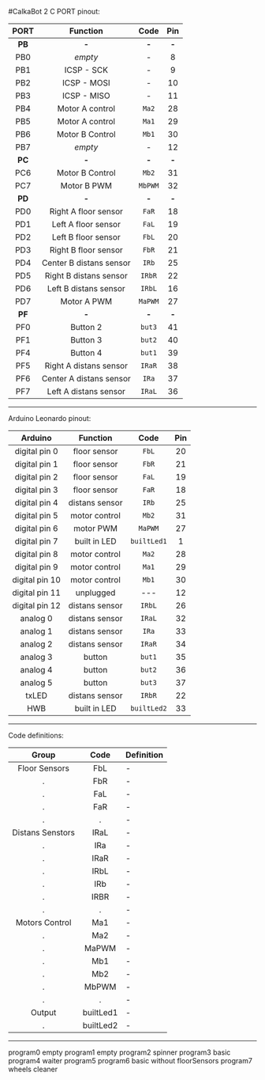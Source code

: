 #CalkaBot 2
C PORT pinout:

| **PORT**|**Function**    			   | **Code** | **Pin** |
|:-------:|:----------------------:|:--------:|:-------:|
| **PB**  | **-** 		   			     |  **-**   | **-**   |
|	PB0     | *empty*		   			     |    -     |   8	 	  |
|	PB1     |	ICSP - SCK	   			   |	-	      |   9     |
|	PB2     |	ICSP - MOSI	   			   |	-	      |   10    |
|	PB3     |	ICSP - MISO	   			   |	-	      |   11    |
|	PB4     |	Motor A control 		   |  `Ma2`   |   28    |
|	PB5     |	Motor A control  		   |  `Ma1`   |   29    |
|	PB6     |	Motor B Control 		   |  `Mb1`	  |   30    |
|	PB7     |	*empty*	   	   			   |	-	      |   12    |
| **PC**  | **-** 		   			     |  **-**   | **-**   |
|	PC6     | Motor B Control 		   |  `Mb2`	  |   31    |
|	PC7     | Motor B PWM    			   |  `MbPWM` |   32    |
| **PD**  | **-** 		   			     |  **-**   | **-**   |
|   PD0   | Right A floor sensor 	 |  `FaR`	  |   18	  |
|   PD1   | Left A floor sensor    |  `FaL`	  |   19	  |
|   PD2   | Left B floor sensor 	 |  `FbL`	  |   20	  |
|   PD3   | Right B floor sensor 	 |  `FbR`	  |   21	  |
|   PD4   | Center B distans sensor|  `IRb`	  |   25	  |
|   PD5   | Right B distans sensor |  `IRbR`  |   22	  |
|   PD6   | Left B distans sensor  |  `IRbL`  |   16	  |
|   PD7   | Motor A PWM    			   |  `MaPWM` |   27	  |
| **PF**  | **-** 		   			     |  **-**   | **-**   |
| 	PF0   | Button 2       		     |  `but3`  |   41    |
| 	PF1   | Button 3       			   |  `but2`  |   40    |
| 	PF4   | Button 4       			   |  `but1`  |   39    |
| 	PF5   | Right A distans sensor |  `IRaR`  |   38    |
| 	PF6   | Center A distans sensor|  `IRa`	  |   37    |
| 	PF7   | Left A distans sensor  |  `IRaL`  |   36    |
-------------------------------------------------------------


Arduino Leonardo pinout:

| **Arduino**    | **Function**     | **Code** | **Pin** |
|:-------------: | :---------------:|:--------:| :------:|
| digital pin 0  | floor sensor  	  |  `FbL`   |	20     |
| digital pin 1  | floor sensor     |  `FbR`   |    21   |
| digital pin 2  | floor sensor  	  |  `FaL`   |	19	   |
| digital pin 3  | floor sensor  	  |  `FaR`   |	18	   |
| digital pin 4  | distans sensor	  |  `IRb`   |    25   |
| digital pin 5  | motor control	  |  `Mb2`   |	31     |
| digital pin 6  | motor PWM   		  |  `MaPWM` |    27   |
| digital pin 7  | built in LED  	  |`builtLed1`|    1   |
| digital pin 8  | motor control	  |  `Ma2`   |    28   |
| digital pin 9  | motor control	  |  `Ma1`   |    29   |
| digital pin 10 | motor control	  |  `Mb1`   |    30   |
| digital pin 11 | unplugged	  	  | 	---	   |    12   |
| digital pin 12 | distans sensor	  |  `IRbL`  |    26   |
|    analog 0    | distans sensor   |  `IRaL`  |    32   |
|    analog 1    | distans sensor	  |  `IRa`   |    33   |
|    analog 2    | distans sensor	  |  `IRaR`  |    34   |
|    analog 3    | button  		 	    |	 `but1`  |    35   |
|    analog 4    | button         	|  `but2`  |    36   |
|    analog 5    | button 			    |  `but3`  |    37   |
| 	 txLED 	     | distans sensor  	|  `IRbR`  |    22   |
| 	   HWB 	     | built in LED     |`builtLed2`|   33   |  
----------------------------------------------------------

Code definitions:

| 	**Group** 	 | **Code** |          **Definition**     	    |
|:--------------:|:--------:|				-					|
| Floor Sensors	 |   FbL	|				-					|
|		.		 |   FbR	|				-					|
|		.		 |   FaL	|				-					|
| 		.		 |   FaR	|				-					|
| 		.		 | 	 .      |				-					|
|Distans Senstors| IRaL	    |				-					|
| 		.		 |  IRa     |				-					|
| 		.		 |  IRaR    |				-					|
| 		.		 |  IRbL	|				-					|
| 		.		 |  IRb     |				-					|
| 		.		 |  IRBR    |				-					|
| 		.		 | 	.       |				-					|
|Motors Control	 | 	Ma1     |				-					|
|		.		 | 	Ma2     |				-					|
|		.		 |	MaPWM   | 				-					|
|		.		 |	Mb1     |				-					|
|		.		 |	Mb2	    | 				-					|
|		.		 |	MbPWM   | 				-					|
|		.		 |	.	    |				-					|
|	Output 		 |builtLed1 |				-					|
|		.		 |builtLed2 |				-					|
-----------------------------------------------------------------



program0 empty
program1 empty
program2 spinner
program3 basic
program4 waiter
program5
program6 basic without floorSensors
program7 wheels cleaner
